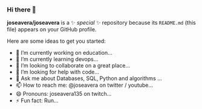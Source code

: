 ### Hi there 👋


**joseavera/joseavera** is a ✨ _special_ ✨ repository because its `README.md` (this file) appears on your GitHub profile.

Here are some ideas to get you started:

- 🔭 I’m currently working on education...
- 🌱 I’m currently learning devops...
- 👯 I’m looking to collaborate on a great place...
- 🤔 I’m looking for help with code...
- 💬 Ask me about Databases, SQL, Python and algorithms ...
- 📫 How to reach me: @joseavera on twitter / youtube...
- 😄 Pronouns: joseavera135 on twitch...
- ⚡ Fun fact: Run...

